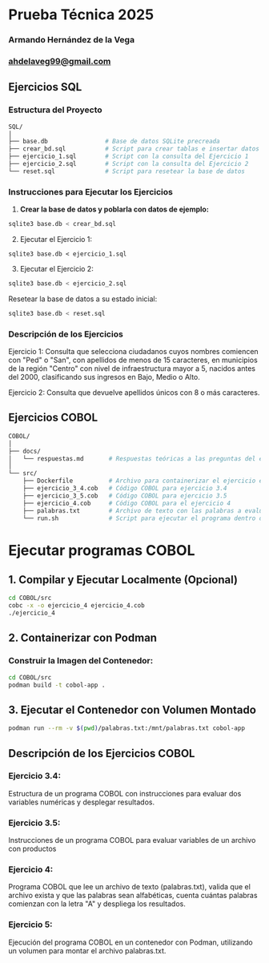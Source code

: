 # Prueba Técnica 2025 

### Armando Hernández de la Vega
### ahdelaveg99@gmail.com

## Ejercicios SQL
### Estructura del Proyecto

```bash
SQL/
│
├── base.db                # Base de datos SQLite precreada
├── crear_bd.sql           # Script para crear tablas e insertar datos
├── ejercicio_1.sql        # Script con la consulta del Ejercicio 1
├── ejercicio_2.sql        # Script con la consulta del Ejercicio 2
└── reset.sql              # Script para resetear la base de datos
```

### Instrucciones para Ejecutar los Ejercicios

1. **Crear la base de datos y poblarla con datos de ejemplo:**
```bash
sqlite3 base.db < crear_bd.sql
```

2. Ejecutar el Ejercicio 1:
```bashxx
sqlite3 base.db < ejercicio_1.sql
```

3. Ejecutar el Ejercicio 2:
```bash
sqlite3 base.db < ejercicio_2.sql
```
Resetear la base de datos a su estado inicial:
```bash
sqlite3 base.db < reset.sql
```

### Descripción de los Ejercicios
Ejercicio 1:
Consulta que selecciona ciudadanos cuyos nombres comiencen con "Ped" o "San", con apellidos de menos de 15 caracteres, en municipios de la región "Centro" con nivel de infraestructura mayor a 5, nacidos antes del 2000, clasificando sus ingresos en Bajo, Medio o Alto.

Ejercicio 2:
Consulta que devuelve apellidos únicos con 8 o más caracteres.


## Ejercicios COBOL


```bash
COBOL/
│
├── docs/
│   └── respuestas.md       # Respuestas teóricas a las preguntas del ejercicio 3
│
└── src/
    ├── Dockerfile          # Archivo para containerizar el ejercicio en Podman
    ├── ejercicio_3_4.cob   # Código COBOL para ejercicio 3.4
    ├── ejercicio_3_5.cob   # Código COBOL para ejercicio 3.5
    ├── ejercicio_4.cob     # Código COBOL para el ejercicio 4
    ├── palabras.txt        # Archivo de texto con las palabras a evaluar
    └── run.sh              # Script para ejecutar el programa dentro del contenedor
```

# Ejecutar programas COBOL

## 1. Compilar y Ejecutar Localmente (Opcional)

```bash
cd COBOL/src
cobc -x -o ejercicio_4 ejercicio_4.cob
./ejercicio_4
```

## 2. Containerizar con Podman
### Construir la Imagen del Contenedor:

```bash
cd COBOL/src
podman build -t cobol-app .
```

## 3. Ejecutar el Contenedor con Volumen Montado

```bash
podman run --rm -v $(pwd)/palabras.txt:/mnt/palabras.txt cobol-app
```

## Descripción de los Ejercicios COBOL

### Ejercicio 3.4:
Estructura de un programa COBOL con instrucciones para evaluar dos variables numéricas y desplegar resultados.

### Ejercicio 3.5:
Instrucciones de un programa COBOL para evaluar variables de un archivo con productos

### Ejercicio 4:
Programa COBOL que lee un archivo de texto (palabras.txt), valida que el archivo exista y que las palabras sean alfabéticas, cuenta cuántas palabras comienzan con la letra "A" y despliega los resultados.

### Ejercicio 5:
Ejecución del programa COBOL en un contenedor con Podman, utilizando un volumen para montar el archivo palabras.txt.